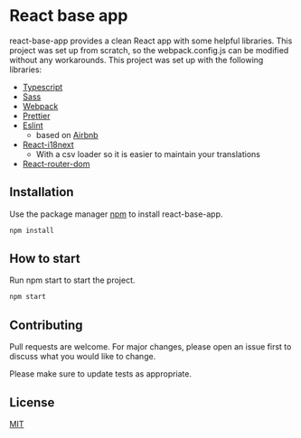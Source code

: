 # React base app

react-base-app provides a clean React app with some helpful libraries.
This project was set up from scratch, so the webpack.config.js can be modified without any workarounds.
This project was set up with the following libraries:
* [Typescript](https://www.typescriptlang.org/docs/handbook/release-notes/overview.html)
* [Sass](https://sass-lang.com/documentation)
* [Webpack](https://webpack.js.org/concepts/)
* [Prettier](https://prettier.io/docs/en/index.html)
* [Eslint](https://eslint.org/docs/user-guide/configuring/)
    - based on [Airbnb](https://www.npmjs.com/package/eslint-config-airbnb)
* [React-i18next](https://react.i18next.com/getting-started)
    - With a csv loader so it is easier to maintain your translations
* [React-router-dom](https://reactrouter.com/web/guides/quick-start)


## Installation

Use the package manager [npm](https://docs.npmjs.com/getting-started) to install react-base-app.

```bash
npm install
```

## How to start
Run npm start to start the project.
```bash
npm start
```

## Contributing
Pull requests are welcome. For major changes, please open an issue first to discuss what you would like to change.

Please make sure to update tests as appropriate.

## License
[MIT](https://choosealicense.com/licenses/mit/)
